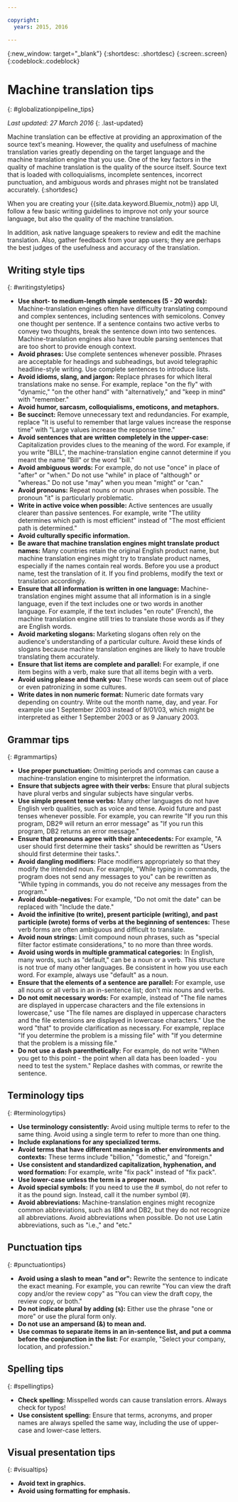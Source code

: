 ```yaml
---

copyright:
  years: 2015, 2016

---
```


{:new_window: target="_blank"}
{:shortdesc: .shortdesc}
{:screen:.screen}
{:codeblock:.codeblock}


# Machine translation tips
{: #globalizationpipeline_tips}

*Last updated: 27 March 2016*
{: .last-updated}

Machine translation can be effective at providing an approximation of the source text's meaning. However, the quality and usefulness of machine translation varies greatly depending on the target language and the machine translation engine that you use. One of the key factors in the quality of machine translation is the quality of the source itself. Source text that is loaded with colloquialisms, incomplete sentences, incorrect punctuation, and ambiguous words and phrases might not be translated accurately.
{:shortdesc}

When you are creating your {{site.data.keyword.Bluemix_notm}} app UI, follow a few basic writing guidelines to improve not only your source language, but also the quality of the machine translation.

In addition, ask native language speakers to review and edit the machine translation. Also, gather feedback from your app users; they are perhaps the best judges of the usefulness and accuracy of the translation.

## Writing style tips
{: #writingstyletips}

* **Use short- to medium-length simple sentences (5 - 20 words):** Machine-translation engines often have difficulty translating compound and complex sentences, including sentences with semicolons. Convey one thought per sentence. If a sentence contains two active verbs to convey two thoughts, break the sentence down into two sentences. Machine-translation engines also have trouble parsing sentences that are too short to provide enough context.
* **Avoid phrases:** Use complete sentences whenever possible. Phrases are acceptable for headings and subheadings, but avoid telegraphic headline-style writing. Use complete sentences to introduce lists.
* **Avoid idioms, slang, and jargon:** Replace phrases for which literal translations make no sense. For example, replace "on the fly" with "dynamic," "on the other hand" with "alternatively," and "keep in mind" with "remember."
* **Avoid humor, sarcasm, colloquialisms, emoticons, and metaphors.**
* **Be succinct:** Remove unnecessary text and redundancies. For example, replace "It is useful to remember that large values increase the response time" with "Large values increase the response time."
* **Avoid sentences that are written completely in the upper-case:** Capitalization provides clues to the meaning of the word. For example, if you write "BILL", the machine-translation engine cannot determine if you meant the name "Bill" or the word "bill."
* **Avoid ambiguous words:** For example, do not use "once" in place of "after" or "when." Do not use "while" in place of "although" or "whereas." Do not use "may" when you mean "might" or "can."
* **Avoid pronouns:** Repeat nouns or noun phrases when possible. The pronoun "it" is particularly problematic.
* **Write in active voice when possible:** Active sentences are usually clearer than passive sentences. For example, write "The utility determines which path is most efficient" instead of "The most efficient path is determined."
* **Avoid culturally specific information.**
* **Be aware that machine translation engines might translate product names:** Many countries retain the original English product name, but machine translation engines might try to translate product names, especially if the names contain real words. Before you use a product name, test the translation of it. If you find problems, modify the text or translation accordingly.
* **Ensure that all information is written in one language:** Machine-translation engines might assume that all information is in a single language, even if the text includes one or two words in another language. For example, if the text includes "en route" (French), the machine translation engine still tries to translate those words as if they are English words.
* **Avoid marketing slogans:** Marketing slogans often rely on the audience's understanding of a particular culture. Avoid these kinds of slogans because machine translation engines are likely to have trouble translating them accurately.
* **Ensure that list items are complete and parallel:** For example, if one item begins with a verb, make sure that all items begin with a verb.
* **Avoid using please and thank you:** These words can seem out of place or even patronizing in some cultures.
* **Write dates in non numeric format:** Numeric date formats vary depending on country. Write out the month name, day, and year. For example use 1 September 2003 instead of 9/01/03, which might be interpreted as either 1 September 2003 or as 9 January 2003.

## Grammar tips
{: #grammartips}

* **Use proper punctuation:** Omitting periods and commas can cause a machine-translation engine to misinterpret the information.
* **Ensure that subjects agree with their verbs:** Ensure that plural subjects have plural verbs and singular subjects have singular verbs.
* **Use simple present tense verbs:** Many other languages do not have English verb qualities, such as voice and tense. Avoid future and past tenses whenever possible. For example, you can rewrite "If you run this program, DB2® will return an error message" as "If you run this program, DB2 returns an error message."
* **Ensure that pronouns agree with their antecedents:** For example, "A user should first determine their tasks" should be rewritten as "Users should first determine their tasks.".
* **Avoid dangling modifiers:** Place modifiers appropriately so that they modify the intended noun. For example, "While typing in commands, the program does not send any messages to you" can be rewritten as "While typing in commands, you do not receive any messages from the program."
* **Avoid double-negatives:** For example, "Do not omit the date" can be replaced with "Include the date."
* **Avoid the infinitive (to write), present participle (writing), and past participle (wrote) forms of verbs at the beginning of sentences:** These verb forms are often ambiguous and difficult to translate.
* **Avoid noun strings:** Limit compound noun phrases, such as "special filter factor estimate considerations," to no more than three words.
* **Avoid using words in multiple grammatical categories:** In English, many words, such as "default," can be a noun or a verb. This structure is not true of many other languages. Be consistent in how you use each word. For example, always use "default" as a noun.
* **Ensure that the elements of a sentence are parallel:** For example, use all nouns or all verbs in an in-sentence list; don't mix nouns and verbs.
* **Do not omit necessary words:** For example, instead of "The file names are displayed in uppercase characters and the file extensions in lowercase," use "The file names are displayed in uppercase characters and the file extensions are displayed in lowercase characters." Use the word "that" to provide clarification as necessary. For example, replace "If you determine the problem is a missing file" with "If you determine that the problem is a missing file."
* **Do not use a dash parenthetically:** For example, do not write "When you get to this point - the point when all data has been loaded - you need to test the system." Replace dashes with commas, or rewrite the sentence.
 
## Terminology tips
{: #terminologytips}

* **Use terminology consistently:** Avoid using multiple terms to refer to the same thing. Avoid using a single term to refer to more than one thing.
* **Include explanations for any specialized terms.**
* **Avoid terms that have different meanings in other environments and contexts:** These terms include "billion," "domestic," and "foreign."
* **Use consistent and standardized capitalization, hyphenation, and word formation:** For example, write "fix pack" instead of "fix pack".
* **Use lower-case unless the term is a proper noun.**
* **Avoid special symbols:** If you need to use the # symbol, do not refer to it as the pound sign. Instead, call it the number symbol (#).
* **Avoid abbreviations:** Machine-translation engines might recognize common abbreviations, such as IBM and DB2, but they do not recognize all abbreviations. Avoid abbreviations when possible. Do not use Latin abbreviations, such as "i.e.," and "etc."

## Punctuation tips
{: #punctuationtips}

* **Avoid using a slash to mean "and or":** Rewrite the sentence to indicate the exact meaning. For example, you can rewrite "You can view the draft copy and/or the review copy" as "You can view the draft copy, the review copy, or both."
* **Do not indicate plural by adding (s):** Either use the phrase "one or more" or use the plural form only.
* **Do not use an ampersand (&) to mean and.**
* **Use commas to separate items in an in-sentence list, and put a comma before the conjunction in the list:** For example, "Select your company, location, and profession."

## Spelling tips
{: #spellingtips}

* **Check spelling:** Misspelled words can cause translation errors. Always check for typos!
* **Use consistent spelling:** Ensure that terms, acronyms, and proper names are always spelled the same way, including the use of upper-case and lower-case letters.

## Visual presentation tips
{: #visualtips}

* **Avoid text in graphics.**
* **Avoid using formatting for emphasis.**


